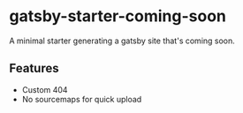 # gatsby-starter-coming-soon
A minimal starter generating a gatsby site that's coming soon.

## Features

* Custom 404
* No sourcemaps for quick upload